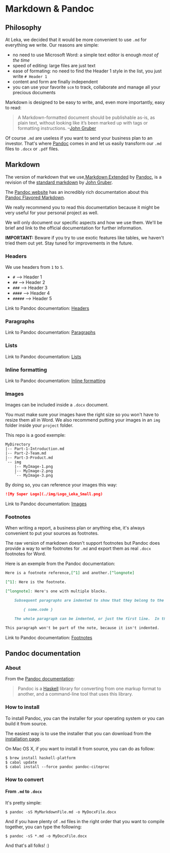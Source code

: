 # Markdown & Pandoc

## Philosophy

At Leka, we decided that it would be more convenient to use `.md` for everything we write. Our reasons are simple:

*	no need to use Microsoft Word: a simple text editor is enough *most of the time*
*	speed of editing: large files are just text
*	ease of formating: no need to find the Header 1 style in the list, you just write `# Header 1`
*	content and form are finally independent
*	you can use your favorite `scm` to track, collaborate and manage all your precious documents

Markdown is designed to be easy to write, and, even more importantly, easy to read:

> A Markdown-formatted document should be publishable as-is, as plain text, without looking like it’s been marked up with tags or formatting instructions. –[John Gruber](http://daringfireball.net/projects/markdown/syntax#philosophy)

Of course `.md` are useless if you want to send your business plan to an investor. That's where [Pandoc](http://johnmacfarlane.net/pandoc/) comes in and let us easily transform our `.md` files to `.docx` or `.pdf` files.

## Markdown

The version of markdown that we use,[Markdown Extended](http://johnmacfarlane.net/pandoc/README.html#pandocs-markdown) by [Pandoc](#link), is a revision of the [standard markdown](https://daringfireball.net/projects/markdown/syntax) by [John Gruber](https://daringfireball.net/).

The [Pandoc website](http://johnmacfarlane.net/pandoc/) has an incredibly rich documentation about this [Pandoc Flavored Markdown](http://johnmacfarlane.net/pandoc/README.html#pandocs-markdown).

We really recommend you to read this documentation because it might be very useful for your personal project as well.

We will only document our specific aspects and how we use them. We'll be brief and link to the official documentation for further information.

**IMPORTANT:** Beware if you try to use exotic features like tables, we haven't tried them out yet. Stay tuned for improvements in the future.

### Headers

We use headers from `1` to `5`.

*	`#`			--> Header 1
*	`##`		--> Header 2
*	`###`		--> Header 3
*	`####`		--> Header 4
*	`#####`		--> Header 5

Link to Pandoc documentation: [Headers](http://johnmacfarlane.net/pandoc/README.html#headers)

### Paragraphs

Link to Pandoc documentation: [Paragraphs](http://johnmacfarlane.net/pandoc/README.html#paragraphs)

### Lists

Link to Pandoc documentation: [Lists](http://johnmacfarlane.net/pandoc/README.html#lists)

### Inline formatting

Link to Pandoc documentation: [Inline formatting](http://johnmacfarlane.net/pandoc/README.html#inline-formatting)

### Images

Images can be included inside a `.docx` document.

You must make sure your images have the right size so you won't have to resize them all in Word. We also recommend putting your images in an `img` folder inside your `project` folder.

This repo is a good exemple:

```Shell
MyDirectory
|-- Part-1-Introduction.md
|-- Part-2-Team.md
|-- Part-3-Product.md
`-- img
    |-- MyImage-1.png
    |-- MyImage-2.png
    `-- MyImage-3.png
```

By doing so, you can reference your images this way:

```Markdown
![My Super Logo](./img/Logo_Leka_Small.png)
```

Link to Pandoc documentation: [Images](http://johnmacfarlane.net/pandoc/README.html#images)

### Footnotes

When writing a report, a business plan or anything else, it's always convenient to put your sources as footnotes.

The raw version of markdown doesn't support footnotes but Pandoc does provide a way to write footnotes for `.md` and export them as real `.docx` footnotes for Word.

Here is an exemple from the Pandoc documentation:

```Markdown
Here is a footnote reference,[^1] and another.[^longnote]

[^1]: Here is the footnote.

[^longnote]: Here's one with multiple blocks.

	Subsequent paragraphs are indented to show that they belong to the previous footnote.

		{ some.code }

	The whole paragraph can be indented, or just the first line.  In this way, multi-paragraph footnotes work like multi-paragraph list items.

This paragraph won't be part of the note, because it isn't indented.
```

Link to Pandoc documentation: [Footnotes](http://johnmacfarlane.net/pandoc/README.html#footnotes)

## Pandoc documentation

### About

From the [Pandoc documentation](https://github.com/jgm/pandoc):

> Pandoc is a [Haskell](http://www.haskell.org/haskellwiki/Haskell) library for converting from one markup format to another, and a command-line tool that uses this library.

### How to install

To install Pandoc, you can the installer for your operating system or you can build it from source.

The easiest way is to use the installer that you can download from the [installation page](http://johnmacfarlane.net/pandoc/installing.html).

On Mac OS X, if you want to install it from source, you can do as follow:

```Shell
$ brew install haskell-platform
$ cabal update
$ cabal install --force pandoc pandoc-citeproc
```

### How to convert

#### From `.md` to `.docx`

It's pretty simple:

```Shell
$ pandoc -sS MyMarkdownFile.md -o MyDocxFile.docx
```

And if you have plenty of `.md` files in the right order that you want to compile together, you can type the following:

```Shell
$ pandoc -sS *.md -o MyDocxFile.docx
```

And that's all folks! :)
